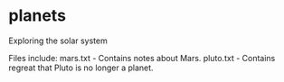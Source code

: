 # planets
Exploring the solar system

Files include:
mars.txt - Contains notes about Mars.
pluto.txt - Contains regreat that Pluto is no longer a planet.
